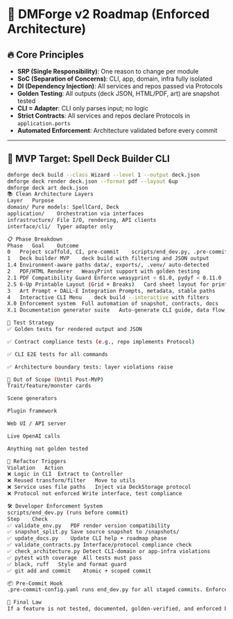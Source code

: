 # 🧭 DMForge v2 Roadmap (Enforced Architecture)

## 🔥 Core Principles

- **SRP (Single Responsibility)**: One reason to change per module  
- **SoC (Separation of Concerns)**: CLI, app, domain, infra fully isolated  
- **DI (Dependency Injection)**: All services and repos passed via Protocols  
- **Golden Testing**: All outputs (deck JSON, HTML/PDF, art) are snapshot tested  
- **CLI = Adapter**: CLI only parses input; no logic  
- **Strict Contracts**: All services and repos declare Protocols in `application.ports`  
- **Automated Enforcement**: Architecture validated before every commit  

---

## 🎯 MVP Target: Spell Deck Builder CLI

```sh
dmforge deck build --class Wizard --level 1 --output deck.json
dmforge deck render deck.json --format pdf --layout 6up
dmforge deck art deck.json
📚 Clean Architecture Layers
Layer	Purpose
domain/	Pure models: SpellCard, Deck
application/	Orchestration via interfaces
infrastructure/	File I/O, rendering, API clients
interface/cli/	Typer adapter only

📋 Phase Breakdown
Phase	Goal	Outcome
0	Project scaffold, CI, pre-commit	scripts/end_dev.py, .pre-commit-config.yaml
1	Deck builder MVP	deck build with filtering and JSON output
1.4	Environment-aware paths	data/, exports/, .venv/ auto-detected
2	PDF/HTML Renderer	WeasyPrint support with golden testing
2.1	PDF Compatibility Guard	Enforce weasyprint < 61.0, pydyf < 0.11.0
2.5	6-Up Printable Layout (Grid + Breaks)	Card sheet layout for print
3	Art Prompt + DALL·E Integration	Prompts, metadata, stable paths
4	Interactive CLI Menu	deck build --interactive with filters
X.0	Enforcement system	Full automation of snapshot, contracts, docs
X.1	Documentation generator suite	Auto-generate CLI guide, data flow, troubleshooting

🧪 Test Strategy
✅ Golden tests for rendered output and JSON

✅ Contract compliance tests (e.g., repo implements Protocol)

✅ CLI E2E tests for all commands

✅ Architecture boundary tests: layer violations raise

🚫 Out of Scope (Until Post-MVP)
Trait/feature/monster cards

Scene generators

Plugin framework

Web UI / API server

Live OpenAI calls

Anything not golden tested

🧱 Refactor Triggers
Violation	Action
❌ Logic in CLI	Extract to Controller
❌ Reused transform/filter	Move to utils
❌ Service uses file paths	Inject via DeckStorage protocol
❌ Protocol not enforced	Write interface, test compliance

🛠️ Developer Enforcement System
scripts/end_dev.py (runs before commit)
Step	Check
✅ validate_env.py	PDF render version compatibility
✅ snapshot_split.py	Save source snapshot to /snapshots/
✅ update_docs.py	Update CLI help + roadmap phase
✅ validate_contracts.py	Interface/protocol compliance check
✅ check_architecture.py	Detect CLI-domain or app-infra violations
✅ pytest with coverage	All tests must pass
✅ black, ruff	Style and format guard
✅ git add and commit	Atomic + scoped commit

📦 Pre-Commit Hook
.pre-commit-config.yaml runs end_dev.py for all staged commits. Enforced locally and in CI.

🧠 Final Law
If a feature is not tested, documented, golden-verified, and enforced by commit hooks — it does not exist.
